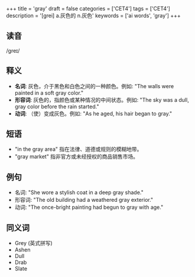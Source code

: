 +++
title = 'gray'
draft = false
categories = ['CET4']
tags = ['CET4']
description = '[grei] a.灰色的 n.灰色'
keywords = ['ai words', 'gray']
+++

## 读音
/ɡreɪ/

## 释义
- **名词**: 灰色，介于黑色和白色之间的一种颜色。例如: "The walls were painted in a soft gray color."
- **形容词**: 灰色的，指颜色或某种情况的中间状态。例如: "The sky was a dull, gray color before the rain started."
- **动词**: （使）变成灰色。例如: "As he aged, his hair began to gray."

## 短语
- "in the gray area" 指在法律、道德或规则的模糊地带。
- "gray market" 指非官方或未经授权的商品销售市场。

## 例句
- 名词: "She wore a stylish coat in a deep gray shade."
- 形容词: "The old building had a weathered gray exterior."
- 动词: "The once-bright painting had begun to gray with age."

## 同义词
- Grey (英式拼写)
- Ashen
- Dull
- Drab
- Slate
